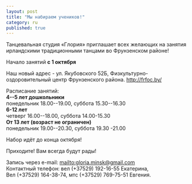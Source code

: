 ```yaml
---
layout: post
title: "Мы набираем учеников!"
category: ru
published: true
---
```











Танцевальная студия «Глория» приглашает всех желающих на занятия ирландскими традиционными танцами во Фрунзенском районе!

Начало занятий **с 1 октября**


Наш новый адрес - ул. Якубовского 52Б, Физкультурно-оздоровительный центр Фрунзенского района. http://frfoc.by/

Расписание занятий:  
**4--5 лет дошкольники**  
понедельник 18.00--19.00, суббота 15.30--16.30  
**6-12 лет**  
четверг 16.00--18.00, суббота 14.00-15.30    
**От 13 лет (возраст не ограничен)**  
понедельник 19.00--20.30, суббота 19.30 -21.00

Набор идёт до конца октября!

Приходите! Вам всегда будут рады!

Запись через e-mail: <mailto:gloria.minsk@gmail.com>  
Контактный телефон: вел (+37529) 192-16-55 Екатерина,  
Вел (+37529) 164-38-74, мтс (+37529) 769-75-51 Евгения.
